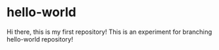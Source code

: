 # hello-world
Hi there, this is my first repository!
This is an experiment for branching hello-world repository!
